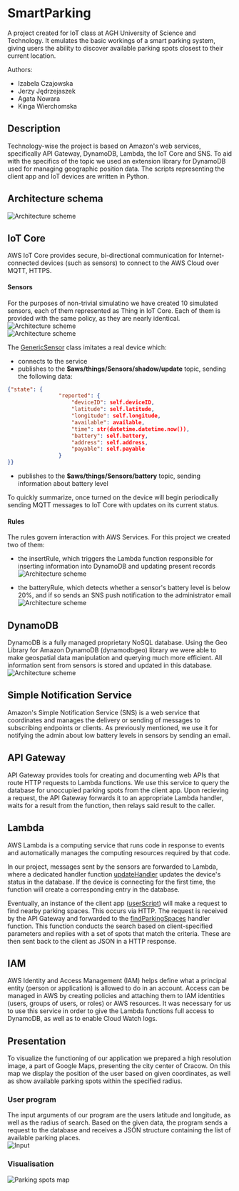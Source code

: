 # SmartParking
A project created for IoT class at AGH University of Science and Technology. It emulates the basic workings of a smart parking system, giving users the ability to discover available parking spots closest to their current location. 

Authors:
- Izabela Czajowska
- Jerzy Jędrzejaszek
- Agata Nowara
- Kinga Wierchomska

## Description

Technology-wise the project is based on Amazon's web services, specifically API Gateway, DynamoDB, Lambda, the IoT Core and SNS. To aid with the specifics of the topic we used an extension library for DynamoDB used for managing geographic position data. The scripts representing the client app and IoT devices are written in Python.

## Architecture schema
![Architecture scheme](images/scheme.png) <br>
## IoT Core
AWS IoT Core provides secure, bi-directional communication for Internet-connected devices (such as sensors) to connect to the AWS Cloud over MQTT, HTTPS.
#### Sensors
For the purposes of non-trivial simulatino we have created 10 simulated sensors, each of them represented as Thing in IoT Core. Each of them is provided with the same policy, as they are nearly identical.
![Architecture scheme](images/sensors.png) <br>
![Architecture scheme](images/sensor1.png) <br>

The [GenericSensor](Sensors/GenericSensor.py) class imitates a real device which:
- connects to the service
- publishes to the **$aws/things/Sensors/shadow/update** topic, sending the following data:
```json
{"state": {
                "reported": {
                    "deviceID": self.deviceID,
                    "latitude": self.latitude,
                    "longitude": self.longitude,
                    "available": available,
                    "time": str(datetime.datetime.now()),
                    "battery": self.battery,
                    "address": self.address,
                    "payable": self.payable
                }
}}
```
- publishes to the **$aws/things/Sensors/battery** topic, sending information about battery level

To quickly summarize, once turned on the device will begin periodically sending MQTT messages to IoT Core with updates on its current status.

#### Rules

The rules govern interaction with AWS Services. For this project we created two of them:
- the insertRule, which triggers the Lambda function responsible for inserting information into DynamoDB and updating present records
![Architecture scheme](images/insertRule.png) <br>
  
- the batteryRule, which detects whether a sensor's battery level is below 20%, and if so sends an SNS push notification to the administrator email
![Architecture scheme](images/batteryRule.png) <br>
  
## DynamoDB
DynamoDB is a fully managed proprietary NoSQL database. Using the Geo Library for Amazon DynamoDB (dynamodbgeo) library we were able to make geospatial data manipulation and querying much more efficient.
All information sent from sensors is stored and updated in this database.
![Architecture scheme](images/dynamodb.png) <br>

## Simple Notification Service
Amazon's Simple Notification Service (SNS) is a web service that coordinates and manages the delivery or sending of messages to subscribing endpoints or clients. As previously mentioned, we use it for notifying the admin about low battery levels in sensors by sending an email.


## API Gateway
API Gateway provides tools for creating and documenting web APIs that route HTTP requests to Lambda functions.
We use this service to query the database for unoccupied parking spots from the client app.
Upon recieving a request, the API Gateway forwards it to an appropriate Lambda handler, waits for a result from the function, then relays said result to the caller.

  
## Lambda
AWS Lambda is a computing service that runs code in response to events and automatically manages the computing resources required by that code.

In our project, messages sent by the sensors are forwarded to Lambda, where a dedicated handler function [updateHandler](updateHandler.py) updates the device's status in the database. If the device is connecting for the first time, the function will create a corresponding entry in the database.

Eventually, an instance of the client app ([userScript](userScript.py)) will make a request to find nearby parking spaces. This occurs via HTTP. The request is received by the API Gateway and forwarded to the [findParkingSpaces](findParkingSpaces.py) handler function. This function conducts the search based on client-specified parameters and replies with a set of spots that match the criteria. These are then sent back to the client as JSON in a HTTP response.

## IAM
AWS Identity and Access Management (IAM) helps define what a principal entity (person or application) is allowed to do in an account.
Access can be managed in AWS by creating policies and attaching them to IAM identities (users, groups of users, or roles) or AWS resources.
It was necessary for us to use this service in order to give the Lambda functions full access to DynamoDB, as well as to enable Cloud Watch logs.


## Presentation

To visualize the functioning of our application we prepared a high resolution image, a part of Google Maps, presenting the city center of Cracow. 
On this map we display the position of the user based on given coordinates, as well as show available parking spots within the specified radius.

### User program
The input arguments of our program are the users latitude and longitude, as well as the radius of search. Based on the given data, the program sends a request to the database and receives a JSON structure containing the list of available parking places. <br>
![Input](images/input.png) <br>

### Visualisation
![Parking spots map](images/map.png) <br>







